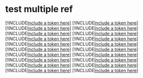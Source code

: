 # test multiple ref
[!INCLUDE[Include a token here](refs1545190729299/r1_rename.md)]
[!INCLUDE[Include a token here](refs1545190729299/r2_rename.md)]
[!INCLUDE[Include a token here](refs1545190729299/r3_rename.md)]
[!INCLUDE[Include a token here](refs1545190729299/r4_rename.md)]
[!INCLUDE[Include a token here](refs1545190729299/r5_rename.md)]
[!INCLUDE[Include a token here](refs1545190729299/r6_rename.md)]
[!INCLUDE[Include a token here](refs1545190729299/r7_rename.md)]
[!INCLUDE[Include a token here](refs1545190729299/r8_rename.md)]
[!INCLUDE[Include a token here](refs1545190729299/r9_rename.md)]
[!INCLUDE[Include a token here](refs1545190729299/r10_rename.md)]
[!INCLUDE[Include a token here](refs1545190729299/r11_rename.md)]
[!INCLUDE[Include a token here](refs1545190729299/r12_rename.md)]
[!INCLUDE[Include a token here](refs1545190729299/r13_rename.md)]
[!INCLUDE[Include a token here](refs1545190729299/r14_rename.md)]
[!INCLUDE[Include a token here](refs1545190729299/r15_rename.md)]
[!INCLUDE[Include a token here](refs1545190729299/r16_rename.md)]
[!INCLUDE[Include a token here](refs1545190729299/r17_rename.md)]
[!INCLUDE[Include a token here](refs1545190729299/r18_rename.md)]
[!INCLUDE[Include a token here](refs1545190729299/r19_rename.md)]
[!INCLUDE[Include a token here](refs1545190729299/r20_rename.md)]

